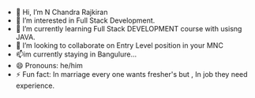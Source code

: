 - 👋 Hi, I’m N Chandra Rajkiran
- 👀 I’m interested in Full Stack Development.
- 🌱 I’m currently learning Full Stack DEVELOPMENT course with usisng JAVA.
- 💞️ I’m looking to collaborate on Entry Level position in your MNC
- 📫im currently staying in Bangulure...
- 😄 Pronouns: he/him
- ⚡ Fun fact: In marriage every one wants fresher's but , In job they need experience.

<!---
rajzkiran/rajzkiran is a ✨ special ✨ repository because its `README.md` (this file) appears on your GitHub profile.
You can click the Preview link to take a look at your changes.
--->

